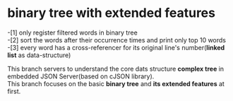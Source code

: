 # binary tree with extended features
-[1] only register filtered words in binary tree    
-[2] sort the words after their occurrence times and print only top 10 words    
-[3] every word has a cross-referencer for its original line's number(**linked list** as data-structure)     

This branch servers to understand the core dats structure **complex tree** in embedded JSON Server(based on cJSON library).     
This branch focuses on the basic **binary tree** and **its extended features** at first.   
